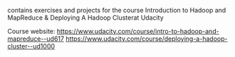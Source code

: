 contains exercises and projects for the course Introduction to Hadoop and MapReduce & Deploying A Hadoop Clusterat Udacity

Course website:
https://www.udacity.com/course/intro-to-hadoop-and-mapreduce--ud617
https://www.udacity.com/course/deploying-a-hadoop-cluster--ud1000
